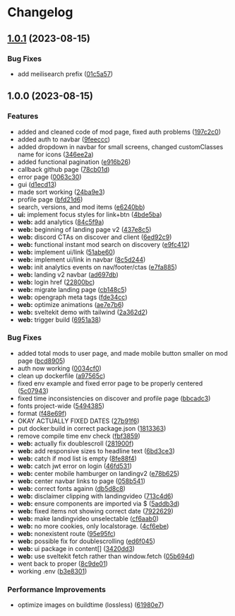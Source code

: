 # Changelog

## [1.0.1](https://github.com/beat-forge/clients/compare/web-v1.0.0...web-v1.0.1) (2023-08-15)


### Bug Fixes

* add meilisearch prefix ([01c5a57](https://github.com/beat-forge/clients/commit/01c5a57006f65d589d6c8ff2e893aaec4dec6ce4))

## 1.0.0 (2023-08-15)


### Features

* added and cleaned code of mod page, fixed auth problems ([197c2c0](https://github.com/beat-forge/clients/commit/197c2c06d0cd887d92be7dfce567204ab54fa16c))
* added auth to navbar ([9feeccc](https://github.com/beat-forge/clients/commit/9feeccc3eec8a2a484a9d69500355efc9477230c))
* added dropdown in navbar for small screens, changed customClasses name for icons ([346ee2a](https://github.com/beat-forge/clients/commit/346ee2a0fb7a4075654bba7d580721d68e38527e))
* added functional pagination ([e916b26](https://github.com/beat-forge/clients/commit/e916b26598ca1ac2bdaa8594da0a9fd3e4c80f6a))
* callback github page ([78cb01d](https://github.com/beat-forge/clients/commit/78cb01d39b053c8c675a1ce6e0e02096f7caea59))
* error page ([0063c30](https://github.com/beat-forge/clients/commit/0063c304a6a905b4462242c2374ba9f85488bd5f))
* gui ([d1ecd13](https://github.com/beat-forge/clients/commit/d1ecd138684697ddf3031b433751732d3ca192b0))
* made sort working ([24ba9e3](https://github.com/beat-forge/clients/commit/24ba9e37ae66501702349634ee6d9f7a25fef143))
* profile page ([bfd21d6](https://github.com/beat-forge/clients/commit/bfd21d6413d969f5919de45e5afbd4e899fc2f2d))
* search, versions, and mod items ([e6240bb](https://github.com/beat-forge/clients/commit/e6240bb1b529ed6e3fa72f9b33d09be9116d71b6))
* **ui:** implement focus styles for link+btn ([4bde5ba](https://github.com/beat-forge/clients/commit/4bde5ba62040f585962129ed24c17db28e728204))
* **web:** add analytics ([84c5f9a](https://github.com/beat-forge/clients/commit/84c5f9a0095fe812cd7d951bb1367d6f4e4a7d14))
* **web:** beginning of landing page v2 ([437e8c5](https://github.com/beat-forge/clients/commit/437e8c561f4eb5465f2a50ac18b024bbb6e493f1))
* **web:** discord CTAs on discover and client ([6ed92c9](https://github.com/beat-forge/clients/commit/6ed92c9408ea94b50d209f5cacec99f590a9c2d0))
* **web:** functional instant mod search on discovery ([e9fc412](https://github.com/beat-forge/clients/commit/e9fc4121f41d82d7562c1483cf203d514c72b59e))
* **web:** implement ui/link ([51abe60](https://github.com/beat-forge/clients/commit/51abe6030b7b392a903ca85dad1155fbed3cebc1))
* **web:** implement ui/link in navbar ([8c5d244](https://github.com/beat-forge/clients/commit/8c5d2445265415fd2e60b8bdc122bce481479f10))
* **web:** init analytics events on nav/footer/ctas ([e7fa885](https://github.com/beat-forge/clients/commit/e7fa885a0be22e229bfa3a06a49125a73faa0cd8))
* **web:** landing v2 navbar ([ad697db](https://github.com/beat-forge/clients/commit/ad697dbd0b7dc233a07d4c9ad80dd943b43936fd))
* **web:** login href ([22800bc](https://github.com/beat-forge/clients/commit/22800bcad797c4cbdb52e8208ac34c45d044ed56))
* **web:** migrate landing page ([cb148c5](https://github.com/beat-forge/clients/commit/cb148c5dbeedd2f26c9ccb893546d2cf28aecb3e))
* **web:** opengraph meta tags ([fde34cc](https://github.com/beat-forge/clients/commit/fde34cc56bbc96f22c5a60a765e66cb21f64149c))
* **web:** optimize animations ([ae7e7b6](https://github.com/beat-forge/clients/commit/ae7e7b65ffa03b5b3b5a4971824d2936002125f3))
* **web:** sveltekit demo with tailwind ([2a362d2](https://github.com/beat-forge/clients/commit/2a362d2008a71c8ffd47f7a674918e4f18d68540))
* **web:** trigger build ([6951a38](https://github.com/beat-forge/clients/commit/6951a38f775d66cdbaf15105962c3ce7247d6bfe))


### Bug Fixes

* added total mods to user page, and made mobile button smaller on mod page ([bcd8905](https://github.com/beat-forge/clients/commit/bcd89050e46a248a0ba5662b1afca75111f0b279))
* auth now working ([0034cf0](https://github.com/beat-forge/clients/commit/0034cf0aa9d63853f8c3a0f3b0fa8ba5228bfb2d))
* clean up dockerfile ([a97565c](https://github.com/beat-forge/clients/commit/a97565ca7eae7d57c7d9f1ff8129277a07945e89))
* fixed env example and fixed error page to be properly centered ([5c07943](https://github.com/beat-forge/clients/commit/5c0794344b5373710b6df13c2959004f1209aaaf))
* fixed time inconsistencies on discover and profile page ([bbcadc3](https://github.com/beat-forge/clients/commit/bbcadc3420a2c1d97a79a0d41e9a327da118dcdb))
* fonts project-wide ([5494385](https://github.com/beat-forge/clients/commit/549438552f1cb1bbe929104a6e689983fc848133))
* format ([f48e69f](https://github.com/beat-forge/clients/commit/f48e69fc592155eb3e2f1301cd4e40ee4e40f2a8))
* OKAY ACTUALLY FIXED DATES ([27b91f6](https://github.com/beat-forge/clients/commit/27b91f6cdb707a7c45b58d5da0d18707bcd720a7))
* put docker:build in correct package.json ([1813363](https://github.com/beat-forge/clients/commit/1813363d077d4e83d701a9afb52437e7fa3ccb43))
* remove compile time env check ([fbf3859](https://github.com/beat-forge/clients/commit/fbf3859df2eea2c1fdfedc3d67fa9e3825f67c52))
* **web:** actually fix doublescroll ([281900f](https://github.com/beat-forge/clients/commit/281900f5f9ad527071c782e35a0bea01f5eed081))
* **web:** add responsive sizes to headline text ([6bd3ce3](https://github.com/beat-forge/clients/commit/6bd3ce3ad5a963d1802710176dc756ef7ba09f83))
* **web:** catch if mod list is empty ([8fe88f4](https://github.com/beat-forge/clients/commit/8fe88f4ae4d9b58123c7d161cb0c31c3e7d3e2d3))
* **web:** catch jwt error on login ([46fd531](https://github.com/beat-forge/clients/commit/46fd531222b786e035a41fa32792b13acb50e08f))
* **web:** center mobile hamburger on landingv2 ([e78b625](https://github.com/beat-forge/clients/commit/e78b625abc3b7177b9c9fed1ad405dc6b621fb71))
* **web:** center navbar links to page ([058b541](https://github.com/beat-forge/clients/commit/058b5410884efea9db8cd6fe8a364b3980895336))
* **web:** correct fonts againn ([db5d8c8](https://github.com/beat-forge/clients/commit/db5d8c81f82a6633aece185fef89ba78de85e892))
* **web:** disclaimer clipping with landingvideo ([713c4d6](https://github.com/beat-forge/clients/commit/713c4d661f4ea5760acaba495a04daba2b744ac4))
* **web:** ensure components are imported via $ ([5addb3d](https://github.com/beat-forge/clients/commit/5addb3dafbe0da8957188e6004ecabef6649a360))
* **web:** fixed items not showing correct date ([7922629](https://github.com/beat-forge/clients/commit/792262933041c3fdf25a43b7246b6bef86687466))
* **web:** make landingvideo unselectable ([cf6aab0](https://github.com/beat-forge/clients/commit/cf6aab0c051008fcdb49c472660844256efea031))
* **web:** no more cookies, only localstorage. ([4cf6ebe](https://github.com/beat-forge/clients/commit/4cf6ebe1880e614dd5be841795a5905bba38f6c2))
* **web:** nonexistent route ([95e95fc](https://github.com/beat-forge/clients/commit/95e95fc88f36ef26acbd358b8fc6ec3dd6c8f43b))
* **web:** possible fix for doublescrolling ([ed6f045](https://github.com/beat-forge/clients/commit/ed6f04542e8c07d4d8abd3680ed5f9010f3e2af9))
* **web:** ui package in content[] ([3420dd3](https://github.com/beat-forge/clients/commit/3420dd3a8c4b7c2b2382673c706bc658c812065e))
* **web:** use sveltekit fetch rather than window.fetch ([05b694d](https://github.com/beat-forge/clients/commit/05b694df0e33e92b46d4dd795afe95a4f3e72320))
* went back to proper ([8c9de01](https://github.com/beat-forge/clients/commit/8c9de0160d9b090e338c14b74d6e0b7fe0344464))
* working .env ([b3e8301](https://github.com/beat-forge/clients/commit/b3e830142ca98abddd209afcbffdd624f853d134))


### Performance Improvements

* optimize images on buildtime (lossless) ([61980e7](https://github.com/beat-forge/clients/commit/61980e71eff1a0a9417db9e2bf39252010348324))
